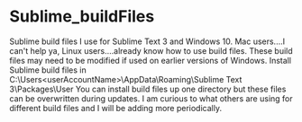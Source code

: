 # Sublime_buildFiles
Sublime build files I use for Sublime Text 3 and Windows 10. Mac users....I can't help ya, Linux users....already know how to use build files.
These build files may need to be modified if used on earlier versions of Windows.
Install Sublime build files in C:\Users\<userAccountName>\AppData\Roaming\Sublime Text 3\Packages\User
You can install build files up one directory but these files can be overwritten during updates.
I am curious to what others are using for different build files and I will be adding more periodically.

